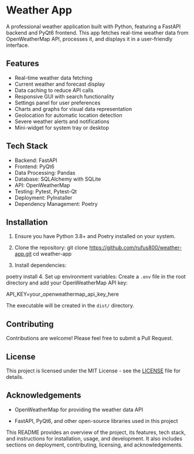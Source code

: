 # Weather App

A professional weather application built with Python, featuring a FastAPI backend and PyQt6 frontend. This app fetches real-time weather data from OpenWeatherMap API, processes it, and displays it in a user-friendly interface.

## Features

- Real-time weather data fetching
- Current weather and forecast display
- Data caching to reduce API calls
- Responsive GUI with search functionality
- Settings panel for user preferences
- Charts and graphs for visual data representation
- Geolocation for automatic location detection
- Severe weather alerts and notifications
- Mini-widget for system tray or desktop

## Tech Stack

- Backend: FastAPI
- Frontend: PyQt6
- Data Processing: Pandas
- Database: SQLAlchemy with SQLite
- API: OpenWeatherMap
- Testing: Pytest, Pytest-Qt
- Deployment: PyInstaller
- Dependency Management: Poetry

## Installation

1. Ensure you have Python 3.8+ and Poetry installed on your system.

2. Clone the repository:
git clone https://github.com/rufus800/weather-app.git
cd weather-app

3. Install dependencies:

poetry install
4. Set up environment variables:
Create a `.env` file in the root directory and add your OpenWeatherMap API key:

API_KEY=your_openweathermap_api_key_here




The executable will be created in the `dist/` directory.

## Contributing

Contributions are welcome! Please feel free to submit a Pull Request.

## License

This project is licensed under the MIT License - see the [LICENSE](LICENSE) file for details.

## Acknowledgements

- OpenWeatherMap for providing the weather data API

- FastAPI, PyQt6, and other open-source libraries used in this project

This README provides an overview of the project, its features, tech stack, and instructions for installation, usage, and development. It also includes sections on deployment, contributing, licensing, and acknowledgements.



